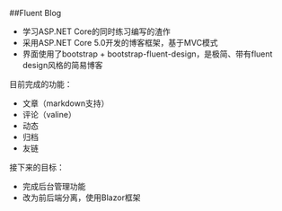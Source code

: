 ##Fluent Blog


- 学习ASP.NET Core的同时练习编写的渣作
- 采用ASP.NET Core 5.0开发的博客框架，基于MVC模式
- 界面使用了bootstrap + bootstrap-fluent-design，是极简、带有fluent design风格的简易博客

目前完成的功能：

- 文章（markdown支持）
- 评论（valine）
- 动态
- 归档
- 友链

接下来的目标：

- 完成后台管理功能
- 改为前后端分离，使用Blazor框架